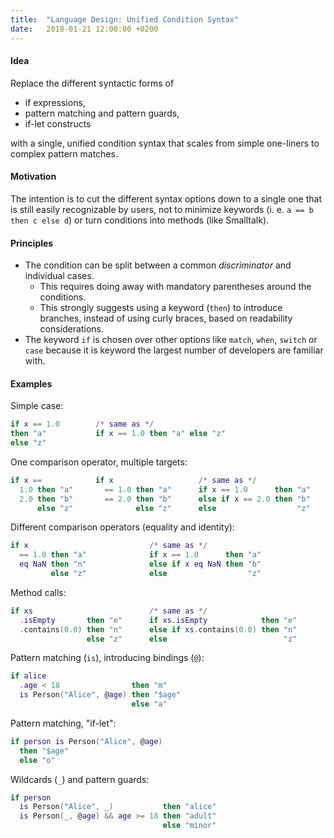 ```yaml
---
title:  "Language Design: Unified Condition Syntax"
date:   2018-01-21 12:00:00 +0200
---
```


#### Idea

Replace the different syntactic forms of

- if expressions,
- pattern matching and pattern guards,
- if-let constructs

with a single, unified condition syntax that scales from simple one-liners to complex pattern matches.

#### Motivation

The intention is to cut the different syntax options down to a single one that is still easily recognizable by users,
not to minimize keywords (i. e. `a == b then c else d`) or turn conditions into methods (like Smalltalk).

#### Principles

- The condition can be split between a common _discriminator_ and individual cases.
  - This requires doing away with mandatory parentheses around the conditions.
  - This strongly suggests using a keyword (`then`) to introduce branches, instead of using curly braces,
    based on readability considerations.
- The keyword `if` is chosen over other options like `match`, `when`, `switch` or `case`
  because it is keyword the largest number of developers are familiar with.

#### Examples

Simple case:
```lua
if x == 1.0        /* same as */
then "a"           if x == 1.0 then "a" else "z"
else "z"
```

One comparison operator, multiple targets:
```lua
if x ==            if x                   /* same as */
  1.0 then "a"       == 1.0 then "a"      if x == 1.0      then "a"
  2.0 then "b"       == 2.0 then "b"      else if x == 2.0 then "b"
      else "z"              else "z"      else                  "z"
```

Different comparison operators (equality and identity):
```lua
if x                           /* same as */
  == 1.0 then "a"              if x == 1.0      then "a"
  eq NaN then "n"              else if x eq NaN then "b"
         else "z"              else                  "z"
```

Method calls:
```lua
if xs                          /* same as */
  .isEmpty       then "e"      if xs.isEmpty            then "e"
  .contains(0.0) then "n"      else if xs.contains(0.0) then "n"      
                 else "z"      else                          "z"
```

Pattern matching (`is`), introducing bindings (`@`):
```lua
if alice
  .age < 18                then "m"
  is Person("Alice", @age) then "$age"
                           else "a"
```

Pattern matching, "if-let":
```lua
if person is Person("Alice", @age)
  then "$age"
  else "o"
```

Wildcards (`_`) and pattern guards:
```lua
if person
  is Person("Alice", _)           then "alice"
  is Person(_, @age) && age >= 18 then "adult"
                                  else "minor"
```
